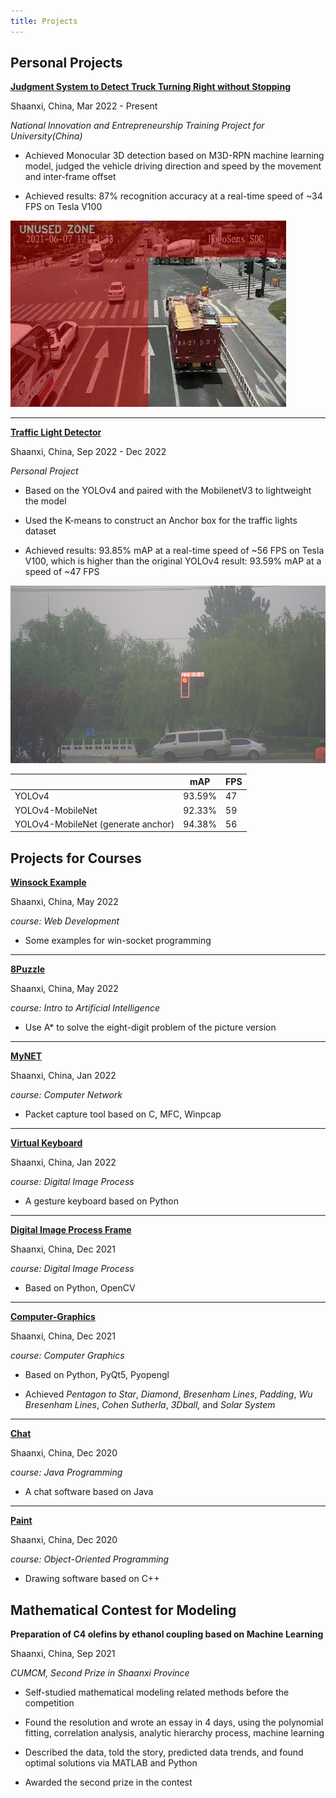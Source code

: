 ```yaml
---
title: Projects
---
```


## Personal Projects

[**Judgment System to Detect Truck Turning Right without Stopping**](https://github.com/Jiayi-Zeng/Judgment-System-to-Detect-Truck-Turning-Right-without-Stopping)                                                                          

Shaanxi, China, Mar 2022 - Present   

*National Innovation and Entrepreneurship Training Project for University(China)*             

* Achieved Monocular 3D detection based on M3D-RPN machine learning model, judged the vehicle driving direction and speed by the movement and inter-frame offset

* Achieved results: 87% recognition accuracy at a real-time speed of ~34 FPS on Tesla V100

![Picture1](https://raw.githubusercontent.com/Jiayi-Zeng/Jiayi-Zeng.github.io/pic/img/Picture1.gif)

------

[**Traffic Light Detector**](https://github.com/Jiayi-Zeng/Traffic-Light-Detector) 

Shaanxi, China, Sep 2022 - Dec 2022   

*Personal Project*             

* Based on the YOLOv4 and paired with the MobilenetV3 to lightweight the model

* Used the K-means to construct an Anchor box for the traffic lights dataset 

* Achieved results: 93.85% mAP at a real-time speed of ~56 FPS on Tesla V100, which is higher than the original YOLOv4 result: 93.59% mAP at a speed of ~47 FPS

![image-20230211164807135](https://raw.githubusercontent.com/Jiayi-Zeng/Jiayi-Zeng.github.io/pic/img/image-20230211164807135.png)

|                                     | mAP    | FPS  |
| ----------------------------------- | ------ | ---- |
| YOLOv4                              | 93.59% | 47   |
| YOLOv4-MobileNet                    | 92.33% | 59   |
| YOLOv4-MobileNet  (generate anchor) | 94.38% | 56   |

## Projects for Courses

[**Winsock Example**](https://github.com/Jiayi-Zeng/Winsocket-emample)

Shaanxi, China, May 2022 

*course: Web Development*

* Some examples for win-socket programming

------

[**8Puzzle**](https://github.com/Jiayi-Zeng/8Puzzle) 

Shaanxi, China, May 2022 

*course: Intro to Artificial Intelligence*

* Use A* to solve the eight-digit problem of the picture version

------

[**MyNET**](https://github.com/Jiayi-Zeng/MyNET)  

Shaanxi, China, Jan 2022   

*course: Computer Network*

* Packet capture tool based on C, MFC, Winpcap

------

[**Virtual Keyboard**](Virtual-Keyboard)

Shaanxi, China, Jan 2022 

*course: Digital Image Process*    

* A gesture keyboard based on Python

------

[**Digital Image Process Frame**](https://github.com/Jiayi-Zeng/Digital-Image-Process-Frame)   

Shaanxi, China, Dec 2021   

*course: Digital Image Process*    

* Based on Python, OpenCV

------

[**Computer-Graphics**](https://github.com/Jiayi-Zeng/Computer-Graphics)  

Shaanxi, China, Dec 2021

*course: Computer Graphics*

* Based on Python, PyQt5, Pyopengl

* Achieved *Pentagon to Star*, *Diamond*, *Bresenham Lines*, *Padding*, *Wu Bresenham Lines*, *Cohen Sutherla*, *3Dball,* and *Solar System*

------

[**Chat**](https://github.com/Jiayi-Zeng/Chat)   

Shaanxi, China, Dec 2020 

*course: Java Programming*

* A chat software based on Java

------

[**Paint**](https://github.com/Jiayi-Zeng/Paint)  

Shaanxi, China, Dec 2020   

*course: Object-Oriented Programming*

* Drawing software based on C++

##  Mathematical Contest for Modeling
**Preparation of C4 olefins by ethanol coupling based on Machine Learning**                                             

Shaanxi, China, Sep 2021

*CUMCM, Second Prize in Shaanxi Province*                   

* Self-studied mathematical modeling related methods before the competition

* Found the resolution and wrote an essay in 4 days, using the polynomial fitting, correlation analysis, analytic hierarchy process, machine learning

* Described the data, told the story, predicted data trends, and found optimal solutions via MATLAB and Python

* Awarded the second prize in the contest